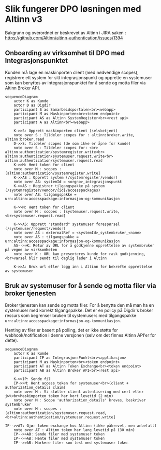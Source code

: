# Slik fungerer DPO løsningen med Altinn v3 
Bakgrunn og overordnet er beskrevet av Altinn i JIRA saken :
https://github.com/Altinn/altinn-authentication/issues/1394

## Onboarding av virksomhet til DPO med Integrasjonspunktet
Kunden må lage en maskinporten client (med nødvendige scopes),
registrere ett system for sitt integrasjonspunkt og opprette
en systemuser som kan benyttes av integrasjonspunktet for å
sende og motta filer via Altinn Broker API.
```mermaid
sequenceDiagram
    actor K as Kunde
    actor D as Digdir
    participant S as Samarbeidsportalen<br><webapp>
    participant M as Maskinporten<br><token endpoint>
    participant AS as Altinn SystemRegister<br><rest api>
    participant A as Altinn<br><webapp>
    
    K->>S: Opprett maskinporten client (selvbetjent)
    note over S : Tildeler scopes for : altinn:broker.write, altinn:broker.read
    D->>S: Tildeler scopes (de som ikke er åpne for kunde) 
    note over S : Tildeler scopes for: <br> altinn:authentication/systemregister.write<br> altinn:authentication/systemuser.request.write<br> altinn:authentication/systemuser.request.read
    K->>M: Hent token for client
    note over M : scopes : [altinn:authentication/systemregister.write]
    K->>AS : Opprett system (/systemregister/vendor)
    note over AS: systemId = <orgno>_integrasjonspunkt
    K->>AS : Registrer tilgangspakke på system (/systemregister/vendor/{id}/accesspackages)
    note over AS: tilgangspakke = urn:altinn:accesspackage:informasjon-og-kommunikasjon
    
    K->>M: Hent token for client
    note over M : scopes : [systemuser.request.write,<br>systemuser.request.read]

    K->>AS: Opprett "standard" systemuser forespørsel (/systemuser/request/vendor)
    note over AS : externalRef = <systemId>_systembruker_<name>
    note over AS : tilgangspakke = urn:altinn:accesspackage:informasjon-og-kommunikasjon
    AS-->>K: Retur av URL for å godkjenne opprettelse av systembruker på vegne av virksomheten
    note over K : URL kan presenteres kunde for rask godkjenning,<br>varsel blir sendt til daglig leder i Altinn
    
    K->>A: Bruk url eller logg inn i Altinn for bekrefte opprettelse av systemuser
```

## Bruk av systemuser for å sende og motta filer via broker tjenesten
Broker tjenesten kan sende og motta filer.  For å benytte den må man ha en systemuser
med korrekt tilgangspakke.  Det er en policy på Digdir's broker ressurs som begrenser
bruken til systemusers med tilgangspakke `urn:altinn:accesspackage:informasjon-og-kommunikasjon`.

Henting av filer er basert på polling, det er ikke støtte for webhook/notification
i denne versjonen (selv om det finnes Altinn API'er for dette).
```mermaid
sequenceDiagram
    actor K as Kunde
    participant IP as IntegrasjonsPunkt<br><applikasjon>
    participant M as Maskinporten<br><token endpoint>
    participant AT as Altinn Token Exchange<br><token endpoint>
    participant AB as Altinn Broker API<br><rest api>
    
    K->>IP: Sende fil
    IP->>M: Hent access token for systemuser<br>(client + authorization_details claim)
    note over M : Vi støtter client autentisering med cert eller jwk<br>Maskinporten token har kort levetid (2 min)
    note over M : Scope 'authorization_details' kreves, beskriver systembruker 
    note over M : scopes : [altinn:authentication/systemuser.request.read,<br>altinn:authentication/systemuser.request.write]

IP-->>AT: Gjør token exchange hos Altinn (ikke påkrevet, men anbefalt)
    note over AT : Altinn token har lang levetid på (30 min)
    IP-->>AB: Sende filer med systemuser token
    IP-->>AB: Hente filer med systemuser token
    IP-->>AB: Markere filer som lest med systemuser token
```

